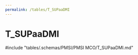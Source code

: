 ```yaml
---
permalink: /tables/T_SUPaaDMI
---
```

# T\_SUPaaDMI
<!-- SPDX-License-Identifier: MPL-2.0 -->

<!-- ATTENTION : Ne pas supprimer ou modifier la ligne ci-dessous -->
#include "tables/.schemas/PMSI/PMSI MCO/T_SUPaaDMI.md"
<!-- ATTENTION : Ne pas supprimer ou modifier la ligne ci-dessus -->
